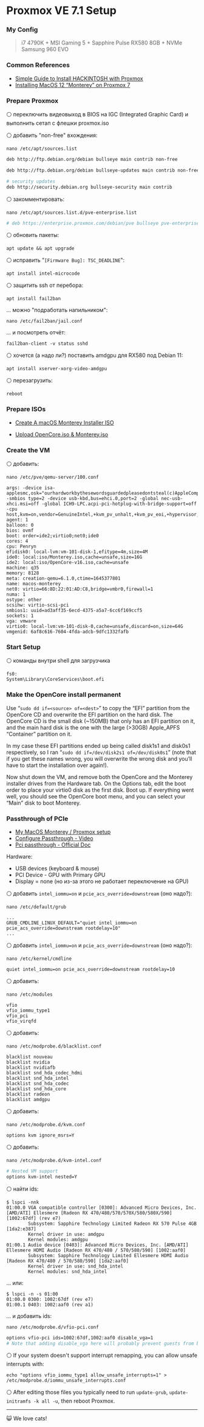 # Proxmox VE 7.1 Setup

### My Config

> i7 4790K + MSI Gaming 5 + Sapphire Pulse RX580 8GB + NVMe Samsung 960 EVO

### Common References

- [Simple Guide to Install HACKINTOSH with Proxmox](https://www.youtube.com/watch?v=IYrSyNwhfuk)
- [Installing MacOS 12 “Monterey” on Proxmox 7](https://www.nicksherlock.com/2021/10/installing-macos-12-monterey-on-proxmox-7/)

### Prepare Proxmox

⚪️ переключить видеовыход в BIOS на IGC (Integrated Graphic Card) и выполнить сетап с флешки proxmox.iso

⚪️ добавить "non-free" вхождения:

```
nano /etc/apt/sources.list
```

```bash
deb http://ftp.debian.org/debian bullseye main contrib non-free

deb http://ftp.debian.org/debian bullseye-updates main contrib non-free

# security updates
deb http://security.debian.org bullseye-security main contrib
```

⚪️ закомментировать:

```
nano /etc/apt/sources.list.d/pve-enterprise.list
```

```bash
# deb https://enterprise.proxmox.com/debian/pve bullseye pve-enterprise
```

⚪️ обновить пакеты:

```
apt update && apt upgrade
```

⚪️ исправить "`[Firmware Bug]: TSC_DEADLINE`":

```
apt install intel-microcode
```

⚪️ защитить ssh от перебора:

```
apt install fail2ban
```

... можно "подработать напильником":

```
nano /etc/fail2ban/jail.conf
```

... и посмотреть отчёт:

```
fail2ban-client -v status sshd
```

⚪️ хочется (а надо ли?) поставить amdgpu для RX580 под Debian 11:

```
apt install xserver-xorg-video-amdgpu
```

⚪️ перезагрузить:

```
reboot
```

### Prepare ISOs

- [Create A macOS Monterey Installer ISO](https://www.youtube.com/watch?v=q9koLQSqrlc)

- [Upload OpenCore.iso & Monterey.iso](https://www.youtube.com/watch?v=IYrSyNwhfuk&t=713s)

### Create the VM

⚪️ добавить:

```
nano /etc/pve/qemu-server/100.conf
```

```
args: -device isa-applesmc,osk="ourhardworkbythesewordsguardedpleasedontsteal(c)AppleComputerInc" -smbios type=2 -device usb-kbd,bus=ehci.0,port=2 -global nec-usb-xhci.msi=off -global ICH9-LPC.acpi-pci-hotplug-with-bridge-support=off -cpu host,kvm=on,vendor=GenuineIntel,+kvm_pv_unhalt,+kvm_pv_eoi,+hypervisor,+invtsc
agent: 1
balloon: 0
bios: ovmf
boot: order=ide2;virtio0;net0;ide0
cores: 4
cpu: Penryn
efidisk0: local-lvm:vm-101-disk-1,efitype=4m,size=4M
ide0: local:iso/Monterey.iso,cache=unsafe,size=16G
ide2: local:iso/OpenCore-v16.iso,cache=unsafe
machine: q35
memory: 8128
meta: creation-qemu=6.1.0,ctime=1645377801
name: macos-monterey
net0: virtio=66:8D:22:01:AD:C8,bridge=vmbr0,firewall=1
numa: 1
ostype: other
scsihw: virtio-scsi-pci
smbios1: uuid=ad3aff35-6ecd-4375-a5a7-6cc6f169ccf5
sockets: 1
vga: vmware
virtio0: local-lvm:vm-101-disk-0,cache=unsafe,discard=on,size=64G
vmgenid: 6af8c616-7604-4fda-adcb-9dfc1332fafb
```

### Start Setup

⚪️ команды внутри shell для загрузчика

```
fs0:
System\Library\CoreServices\boot.efi
```

### Make the OpenCore install permanent

Use “`sudo dd if=<source> of=<dest>`” to copy the “EFI” partition from the OpenCore CD and overwrite the EFI partition on the hard disk. The OpenCore CD is the small disk (~150MB) that only has an EFI partition on it, and the main hard disk is the one with the large (>30GB) Apple_APFS “Container” partition on it.

In my case these EFI partitions ended up being called disk1s1 and disk0s1 respectively, so I ran “`sudo dd if=/dev/disk2s1 of=/dev/disk0s1`” (note that if you get these names wrong, you will overwrite the wrong disk and you’ll have to start the installation over again!).

Now shut down the VM, and remove both the OpenCore and the Monterey installer drives from the Hardware tab. On the Options tab, edit the boot order to place your virtio0 disk as the first disk. Boot up. If everything went well, you should see the OpenCore boot menu, and you can select your “Main” disk to boot Monterey.

### Passthrough of PCIe

- [My MacOS Monterey / Proxmox setup](https://www.nicksherlock.com/2018/11/my-macos-vm-proxmox-setup/)
- [Configure Passthrough - Video](https://www.youtube.com/watch?v=IYrSyNwhfuk&t=1721s)
- [Pci passthrough - Official Doc](https://pve.proxmox.com/wiki/Pci_passthrough)

Hardware:

- USB devices (keyboard & mouse)
- PCI Device - GPU with Primary GPU
- Display = none (но из-за этого не работает переключение на GPU)

⚪️ добавить `intel_iommu=on` и `pcie_acs_override=downstream` (оно надо?):

```
nano /etc/default/grub
```

```
...
GRUB_CMDLINE_LINUX_DEFAULT="quiet intel_iommu=on pcie_acs_override=downstream rootdelay=10"
...
```

⚪️ добавить `intel_iommu=on` и `pcie_acs_override=downstream` (оно надо?):

```
nano /etc/kernel/cmdline
```

```
quiet intel_iommu=on pcie_acs_override=downstream rootdelay=10
```

⚪️ добавить:

```
nano /etc/modules
```

```
vfio
vfio_iommu_type1
vfio_pci
vfio_virqfd
```

⚪️ добавить:

```
nano /etc/modprobe.d/blacklist.conf
```

```
blacklist nouveau
blacklist nvidia
blacklist nvidiafb
blacklist snd_hda_codec_hdmi
blacklist snd_hda_intel
blacklist snd_hda_codec
blacklist snd_hda_core
blacklist radeon
blacklist amdgpu
```

⚪️ добавить:

```
nano /etc/modprobe.d/kvm.conf
```

```
options kvm ignore_msrs=Y
```

⚪️ добавить:

```
nano /etc/modprobe.d/kvm-intel.conf
```

```bash
# Nested VM support
options kvm-intel nested=Y
```

⚪️ найти ids:

```
$ lspci -nnk
01:00.0 VGA compatible controller [0300]: Advanced Micro Devices, Inc. [AMD/ATI] Ellesmere [Radeon RX 470/480/570/570X/580/580X/590] [1002:67df] (rev e7)
        Subsystem: Sapphire Technology Limited Radeon RX 570 Pulse 4GB [1da2:e387]
        Kernel driver in use: amdgpu
        Kernel modules: amdgpu
01:00.1 Audio device [0403]: Advanced Micro Devices, Inc. [AMD/ATI] Ellesmere HDMI Audio [Radeon RX 470/480 / 570/580/590] [1002:aaf0]
        Subsystem: Sapphire Technology Limited Ellesmere HDMI Audio [Radeon RX 470/480 / 570/580/590] [1da2:aaf0]
        Kernel driver in use: snd_hda_intel
        Kernel modules: snd_hda_intel
```

... или:

```
$ lspci -n -s 01:00
01:00.0 0300: 1002:67df (rev e7)
01:00.1 0403: 1002:aaf0 (rev a1)
```

... и добавить ids:

```
nano /etc/modprobe.d/vfio-pci.conf
```

```bash
options vfio-pci ids=1002:67df,1002:aaf0 disable_vga=1
# Note that adding disable_vga here will probably prevent guests from booting in SeaBIOS mode
```

⚪️ If your system doesn't support interrupt remapping, you can allow unsafe interrupts with:

```
echo "options vfio_iommu_type1 allow_unsafe_interrupts=1" > /etc/modprobe.d/iommu_unsafe_interrupts.conf
```

⚪️ After editing those files you typically need to run `update-grub`, `update-initramfs -k all -u`, then reboot Proxmox.

---

😺 We love cats!

